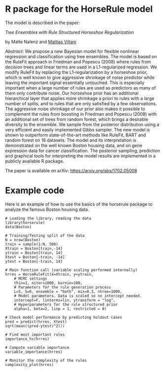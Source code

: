 # R package for the HorseRule model

The model is described in the paper:

*Tree Ensembles with Rule Structured Horseshoe Regularization*

by Malte Nalenz and <a href="http://mattiasvillani.com">Mattias Villani</a>

*Abstract*: We propose a new Bayesian model for flexible nonlinear regression and classification using tree ensembles. The model is based on the RuleFit approach in Friedman and Popescu (2008) where rules from decision trees and linear terms are used in a L1-regularized regression. We modify RuleFit by replacing the L1-regularization by a horseshoe prior, which is well known to give aggressive shrinkage of noise predictor while leaving the important signal essentially untouched. This is especially important when a large number of rules are used as predictors as many of them only contribute noise. Our horseshoe prior has an additional hierarchical layer that applies more shrinkage a priori to rules with a large number of splits, and to rules that are only satisfied by a few observations. The aggressive noise shrinkage of our prior also makes it possible to complement the rules from boosting in Friedman and Popescu (2008) with an additional set of trees from random forest, which brings a desirable diversity to the ensemble. We sample from the posterior distribution using a very efficient and easily implemented Gibbs sampler. The new model is shown to outperform state-of-the-art methods like RuleFit, BART and random forest on 16 datasets. The model and its interpretation is demonstrated on the well known Boston housing data, and on gene expression data for cancer classification. The posterior sampling, prediction and graphical tools for interpreting the model results are implemented in a publicly available R package.

The paper is available on arXiv: https://arxiv.org/abs/1702.05008

# Example code

Here is an example of how to use the basics of the horserule package to analyze the famous Boston housing data.

    # Loading the library, reading the data
    library(horserule)
    data(Boston)

    # Training/Testing split of the data
    N = nrow(Boston)
    train = sample(1:N, 500)
    Xtrain = Boston[train,-14]
    ytrain = Boston[train, 14]
    Xtest = Boston[-train, -14]
    ytest = Boston[-train, 14]

    # Main function call (variable scaling performed internally)
    hrres = HorseRuleFit(X=Xtrain, y=ytrain,
		# MCMC settings
		thin=1, niter=1000, burnin=100,
		# Parameters for the rule generation process
		L=5, S=6, ensemble = "both", mix=0.3, ntree=1000,
		# Model parameters. Data is scaled so no intercept needed.
		intercept=F, linterms=lin, ytransform = "log",
		# Hyperparameters for the rule structured prior
		alpha=1, beta=2, linp = 1, restricted = 0)

    # Check model performance by predicting holdout cases
    pred = predict(hrres, Xtest)
    sqrt(mean((pred-ytest)^2)))

    # Find most important rules
    importance_hs(hrres)

	# Compute variable importance
	variable_importance(hrres)

	# Monitor the complexity of the rules
	complexity_plot(hrres)
